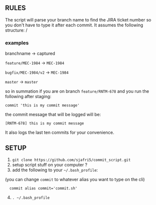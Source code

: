 ## RULES

The script will parse your branch name to find the JIRA ticket number so you don't have to type it after each commit.
It assumes the following structure:  <ticket-type>/<ticket-number>


### examples
branchname            ->   captured

`feature/MEC-1984`    ->  `MEC-1984`

`bugfix/MEC-1984/v2`  ->  `MEC-1984`

`master`              ->  `master`


so in summation if you are on branch `feature/RNTM-678`
and you run the following after staging:

```
commit 'this is my commit message'
```

the commit message that will be logged will be:

```
[RNTM-678] this is my commit message
```

It also logs the last ten commits for your convenience.

## SETUP

1) `git clone https://github.com/sjafri5/commit_script.git`
2) setup script stuff on your computer ?
3) add the following to your `~/.bash_profile`:

  (you can change `commit` to whatever alias you want to type on the cli)

  ```
    commit alias commit='commit.sh'
  ```


4) `. ~/.bash_profile`
